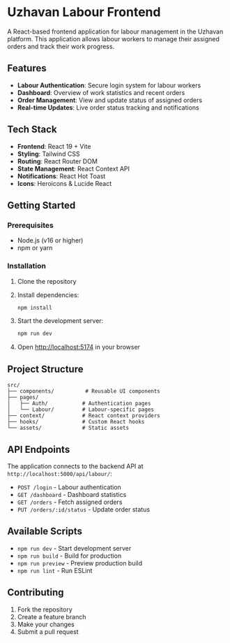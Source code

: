 # Uzhavan Labour Frontend

A React-based frontend application for labour management in the Uzhavan platform. This application allows labour workers to manage their assigned orders and track their work progress.

## Features

- **Labour Authentication**: Secure login system for labour workers
- **Dashboard**: Overview of work statistics and recent orders
- **Order Management**: View and update status of assigned orders
- **Real-time Updates**: Live order status tracking and notifications

## Tech Stack

- **Frontend**: React 19 + Vite
- **Styling**: Tailwind CSS
- **Routing**: React Router DOM
- **State Management**: React Context API
- **Notifications**: React Hot Toast
- **Icons**: Heroicons & Lucide React

## Getting Started

### Prerequisites

- Node.js (v16 or higher)
- npm or yarn

### Installation

1. Clone the repository
2. Install dependencies:
   ```bash
   npm install
   ```

3. Start the development server:
   ```bash
   npm run dev
   ```

4. Open [http://localhost:5174](http://localhost:5174) in your browser

## Project Structure

```
src/
├── components/          # Reusable UI components
├── pages/
│   ├── Auth/           # Authentication pages
│   └── Labour/         # Labour-specific pages
├── context/            # React context providers
├── hooks/              # Custom React hooks
└── assets/             # Static assets
```

## API Endpoints

The application connects to the backend API at `http://localhost:5000/api/labour/`:

- `POST /login` - Labour authentication
- `GET /dashboard` - Dashboard statistics
- `GET /orders` - Fetch assigned orders
- `PUT /orders/:id/status` - Update order status

## Available Scripts

- `npm run dev` - Start development server
- `npm run build` - Build for production
- `npm run preview` - Preview production build
- `npm run lint` - Run ESLint

## Contributing

1. Fork the repository
2. Create a feature branch
3. Make your changes
4. Submit a pull request